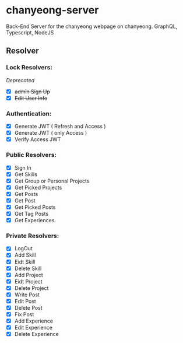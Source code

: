 # chanyeong-server

Back-End Server for the chanyeong webpage on chanyeong. GraphQL, Typescript, NodeJS

## Resolver

### Lock Resolvers:

*Deprecated*
- [x]  ~~admin Sign Up~~ 
- [x]  ~~Edit User Info~~

### Authentication:

- [x]  Generate JWT ( Refresh and Access )
- [x]  Generate JWT ( only Access )
- [x]  Verify Access JWT

### Public Resolvers:

- [x]  Sign In
- [x]  Get Skills
- [x]  Get Group or Personal Projects
- [x]  Get Picked Projects
- [x]  Get Posts
- [x]  Get Post
- [x]  Get Picked Posts
- [x]  Get Tag Posts
- [x]  Get Experiences

### Private Resolvers:

- [x]  LogOut
- [x]  Add Skill
- [x]  Eidt Skill
- [x]  Delete Skill
- [x]  Add Project
- [x]  Eidt Project
- [x]  Delete Project
- [x]  Write Post
- [x]  Edit Post
- [x]  Delete Post
- [x]  Fix Post
- [x]  Add Experience
- [x]  Edit Experience
- [x]  Delete Experience